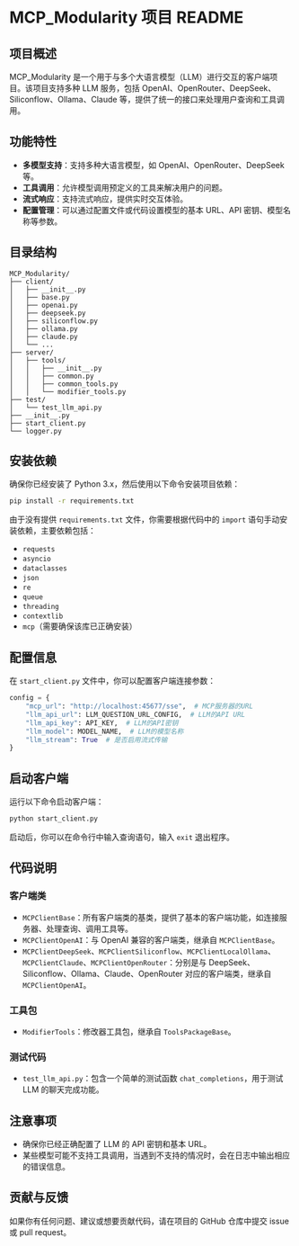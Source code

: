 # MCP_Modularity 项目 README

## 项目概述
MCP_Modularity 是一个用于与多个大语言模型（LLM）进行交互的客户端项目。该项目支持多种 LLM 服务，包括 OpenAI、OpenRouter、DeepSeek、Siliconflow、Ollama、Claude 等，提供了统一的接口来处理用户查询和工具调用。

## 功能特性
- **多模型支持**：支持多种大语言模型，如 OpenAI、OpenRouter、DeepSeek 等。
- **工具调用**：允许模型调用预定义的工具来解决用户的问题。
- **流式响应**：支持流式响应，提供实时交互体验。
- **配置管理**：可以通过配置文件或代码设置模型的基本 URL、API 密钥、模型名称等参数。

## 目录结构
```
MCP_Modularity/
├── client/
│   ├── __init__.py
│   ├── base.py
│   ├── openai.py
│   ├── deepseek.py
│   ├── siliconflow.py
│   ├── ollama.py
│   ├── claude.py
│   └── ...
├── server/
│   ├── tools/
│   │   ├── __init__.py
│   │   ├── common.py
│   │   ├── common_tools.py
│   │   └── modifier_tools.py
├── test/
│   └── test_llm_api.py
├── __init__.py
├── start_client.py
└── logger.py
```

## 安装依赖
确保你已经安装了 Python 3.x，然后使用以下命令安装项目依赖：
```bash
pip install -r requirements.txt
```
由于没有提供 `requirements.txt` 文件，你需要根据代码中的 `import` 语句手动安装依赖，主要依赖包括：
- `requests`
- `asyncio`
- `dataclasses`
- `json`
- `re`
- `queue`
- `threading`
- `contextlib`
- `mcp`（需要确保该库已正确安装）

## 配置信息
在 `start_client.py` 文件中，你可以配置客户端连接参数：
```python
config = {
    "mcp_url": "http://localhost:45677/sse",  # MCP服务器的URL
    "llm_api_url": LLM_QUESTION_URL_CONFIG,  # LLM的API URL
    "llm_api_key": API_KEY,  # LLM的API密钥
    "llm_model": MODEL_NAME,  # LLM的模型名称
    "llm_stream": True  # 是否启用流式传输
}
```

## 启动客户端
运行以下命令启动客户端：
```bash
python start_client.py
```
启动后，你可以在命令行中输入查询语句，输入 `exit` 退出程序。

## 代码说明
### 客户端类
- `MCPClientBase`：所有客户端类的基类，提供了基本的客户端功能，如连接服务器、处理查询、调用工具等。
- `MCPClientOpenAI`：与 OpenAI 兼容的客户端类，继承自 `MCPClientBase`。
- `MCPClientDeepSeek`、`MCPClientSiliconflow`、`MCPClientLocalOllama`、`MCPClientClaude`、`MCPClientOpenRouter`：分别是与 DeepSeek、Siliconflow、Ollama、Claude、OpenRouter 对应的客户端类，继承自 `MCPClientOpenAI`。

### 工具包
- `ModifierTools`：修改器工具包，继承自 `ToolsPackageBase`。

### 测试代码
- `test_llm_api.py`：包含一个简单的测试函数 `chat_completions`，用于测试 LLM 的聊天完成功能。

## 注意事项
- 确保你已经正确配置了 LLM 的 API 密钥和基本 URL。
- 某些模型可能不支持工具调用，当遇到不支持的情况时，会在日志中输出相应的错误信息。

## 贡献与反馈
如果你有任何问题、建议或想要贡献代码，请在项目的 GitHub 仓库中提交 issue 或 pull request。